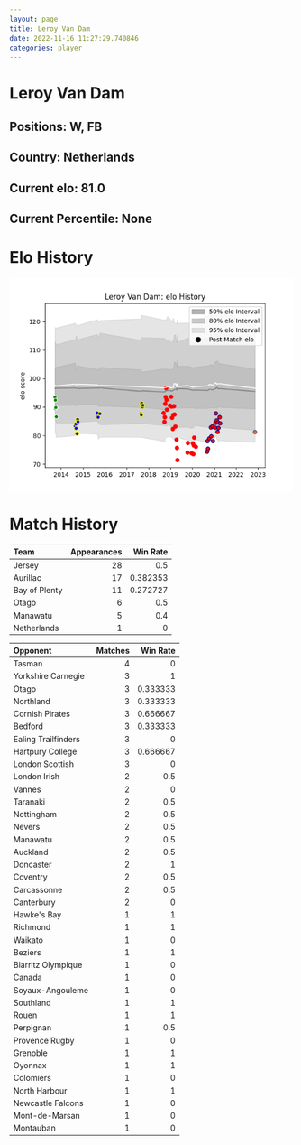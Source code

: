 ```yaml
---  
layout: page  
title: Leroy Van Dam  
date: 2022-11-16 11:27:29.740846  
categories: player  
---
```

# Leroy Van Dam

## Positions: W, FB

## Country: Netherlands

## Current elo: 81.0

## Current Percentile: None

# Elo History


![elo history](history_LeroyVanDam.png)
# Match History


| Team          |   Appearances |   Win Rate |
|:--------------|--------------:|-----------:|
| Jersey        |            28 |   0.5      |
| Aurillac      |            17 |   0.382353 |
| Bay of Plenty |            11 |   0.272727 |
| Otago         |             6 |   0.5      |
| Manawatu      |             5 |   0.4      |
| Netherlands   |             1 |   0        |

| Opponent            |   Matches |   Win Rate |
|:--------------------|----------:|-----------:|
| Tasman              |         4 |   0        |
| Yorkshire Carnegie  |         3 |   1        |
| Otago               |         3 |   0.333333 |
| Northland           |         3 |   0.333333 |
| Cornish Pirates     |         3 |   0.666667 |
| Bedford             |         3 |   0.333333 |
| Ealing Trailfinders |         3 |   0        |
| Hartpury College    |         3 |   0.666667 |
| London Scottish     |         3 |   0        |
| London Irish        |         2 |   0.5      |
| Vannes              |         2 |   0        |
| Taranaki            |         2 |   0.5      |
| Nottingham          |         2 |   0.5      |
| Nevers              |         2 |   0.5      |
| Manawatu            |         2 |   0.5      |
| Auckland            |         2 |   0.5      |
| Doncaster           |         2 |   1        |
| Coventry            |         2 |   0.5      |
| Carcassonne         |         2 |   0.5      |
| Canterbury          |         2 |   0        |
| Hawke's Bay         |         1 |   1        |
| Richmond            |         1 |   1        |
| Waikato             |         1 |   0        |
| Beziers             |         1 |   1        |
| Biarritz Olympique  |         1 |   0        |
| Canada              |         1 |   0        |
| Soyaux-Angouleme    |         1 |   0        |
| Southland           |         1 |   1        |
| Rouen               |         1 |   1        |
| Perpignan           |         1 |   0.5      |
| Provence Rugby      |         1 |   0        |
| Grenoble            |         1 |   1        |
| Oyonnax             |         1 |   1        |
| Colomiers           |         1 |   0        |
| North Harbour       |         1 |   1        |
| Newcastle Falcons   |         1 |   0        |
| Mont-de-Marsan      |         1 |   0        |
| Montauban           |         1 |   0        |